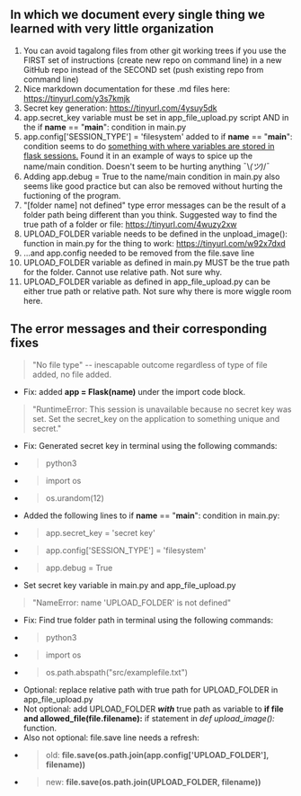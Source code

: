 ## In which we document every single thing we learned with very little organization
1. You can avoid tagalong files from other git working trees if you use the FIRST set of instructions (create new repo on command line) in a new GitHub repo instead of the SECOND set (push existing repo from command line)
2. Nice markdown documentation for these .md files here: https://tinyurl.com/y3s7kmjk
3. Secret key generation: https://tinyurl.com/4ysuy5dk
4. app.secret_key variable must be set in app_file_upload.py script AND in the if __name__ == "__main__": condition in main.py
5. app.config['SESSION_TYPE'] = 'filesystem' added to if __name__ == "__main__": condition seems to do [something with where variables are stored in flask sessions.](https://tinyurl.com/2p9awsuv) Found it in an example of ways to spice up the name/main condition. Doesn't seem to be hurting anything ¯\\_(ツ)_/¯
6. Adding app.debug = True to the name/main condition in main.py also seems like good practice but can also be removed without hurting the fuctioning of the program.
7. "[folder name] not defined" type error messages can be the result of a folder path being different than you think. Suggested way to find the true path of a folder or file: https://tinyurl.com/4wuzy2xw
8. UPLOAD_FOLDER variable needs to be defined in the unpload_image(): function in main.py for the thing to work: https://tinyurl.com/w92x7dxd
9. ...and app.config needed to be removed from the file.save line 
10. UPLOAD_FOLDER variable as defined in main.py MUST be the true path for the folder. Cannot use relative path. Not sure why.
11. UPLOAD_FOLDER variable as defined in app_file_upload.py can be either true path or relative path. Not sure why there is more wiggle room here.

## The error messages and their corresponding fixes
> "No file type" -- inescapable outcome regardless of type of file added, no file added.
- Fix: added **app = Flask(__name__)** under the import code block.
> "RuntimeError: This session is unavailable because no secret key was set. Set the secret_key on the application to something unique and secret."
- Fix: Generated secret key in terminal using the following commands:
- >python3
- >import os
- >os.urandom(12)
- Added the following lines to if __name__ == "__main__": condition in main.py:
- >app.secret_key = 'secret key'
- >app.config['SESSION_TYPE'] = 'filesystem'
- >app.debug = True
- Set secret key variable in main.py and app_file_upload.py
> "NameError: name 'UPLOAD_FOLDER' is not defined" 
- Fix: Find true folder path in terminal using the following commands:
- >python3
- >import os
- >os.path.abspath("src/examplefile.txt")
- Optional: replace relative path with true path for UPLOAD_FOLDER in app_file_upload.py
- Not optional: add UPLOAD_FOLDER _**with**_ true path as variable to **if file and allowed_file(file.filename):** if statement in _def upload_image():_ function.  
- Also not optional: file.save line needs a refresh:
- > old: **file.save(os.path.join(app.config['UPLOAD_FOLDER'], filename))**
- > new: **file.save(os.path.join(UPLOAD_FOLDER, filename))**